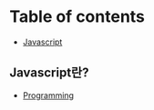 # Table of contents

* [Javascript](README.md)

## Javascript란?

* [Programming](javascript/programming.md)

